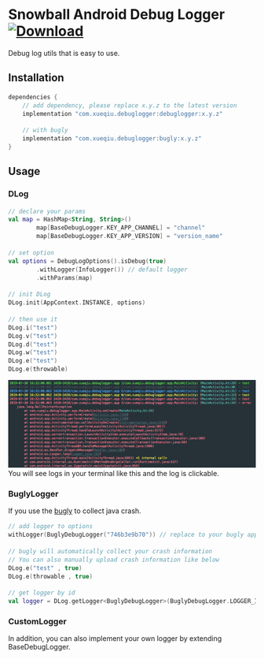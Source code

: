 Snowball Android Debug Logger <br> [ ![Download](https://api.bintray.com/packages/aquarids/maven/debuglogger/images/download.svg?version=0.1.1) ](https://bintray.com/aquarids/maven/debuglogger/0.1.1/link)
============

Debug log utils that is easy to use.

## Installation

```groovy
dependencies {
    // add dependency, please replace x.y.z to the latest version
    implementation "com.xueqiu.debuglogger:debuglogger:x.y.z"
    
    // with bugly
    implementation "com.xueqiu.debuglogger:bugly:x.y.z"
}
```

## Usage

### DLog

```kotlin
// declare your params
val map = HashMap<String, String>()
        map[BaseDebugLogger.KEY_APP_CHANNEL] = "channel"
        map[BaseDebugLogger.KEY_APP_VERSION] = "version_name"

// set option
val options = DebugLogOptions().isDebug(true)
        .withLogger(InfoLogger()) // default logger
        .withParams(map)

// init DLog
DLog.init(AppContext.INSTANCE, options)

// then use it
DLog.i("test")
DLog.v("test")
DLog.d("test")
DLog.w("test")
DLog.e("test")
DLog.e(throwable)
```
![](./docs/image/InfoLogger.png)
You will see logs in your terminal like this and the log is clickable.

### BuglyLogger

If you use the [bugly](https://bugly.qq.com/v2/index) to collect java crash.
```kotlin
// add logger to options
withLogger(BuglyDebugLogger("746b3e9b70")) // replace to your bugly app id

// bugly will automatically collect your crash information
// You can also manually upload crash information like below
DLog.e("test" , true)
DLog.e(throwable , true)

// get logger by id
val logger = DLog.getLogger<BuglyDebugLogger>(BuglyDebugLogger.LOGGER_ID_BUGLY)
```

### CustomLogger
In addition, you can also implement your own logger by extending BaseDebugLogger.
